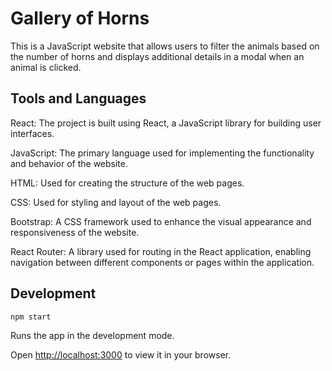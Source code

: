 # Gallery of Horns

This is a JavaScript website that allows users to filter the animals based on the number of horns and displays additional details in a modal when an animal is clicked.

## Tools and Languages

React: The project is built using React, a JavaScript library for building user interfaces.

JavaScript: The primary language used for implementing the functionality and behavior of the website.

HTML: Used for creating the structure of the web pages.

CSS: Used for styling and layout of the web pages.

Bootstrap: A CSS framework used to enhance the visual appearance and responsiveness of the website.

React Router: A library used for routing in the React application, enabling navigation between different components or pages within the application.

## Development

```,
npm start
```

Runs the app in the development mode.

Open [http://localhost:3000](http://localhost:3000) to view it in your browser.
